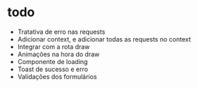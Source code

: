 # todo

- Tratativa de erro nas requests
- Adicionar context, e adicionar todas as requests no context
- Integrar com a rota draw
- Animações na hora do draw
- Componente de loading
- Toast de sucesso e erro
- Validações dos formulários